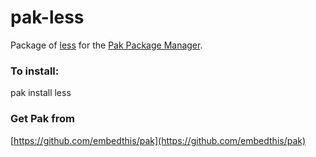 pak-less
===

Package of [less](https://github.com/less/less.js) for the [Pak Package Manager](https://github.com/embedthis/pak).

### To install:

pak install less

### Get Pak from

[https://github.com/embedthis/pak](https://github.com/embedthis/pak)
